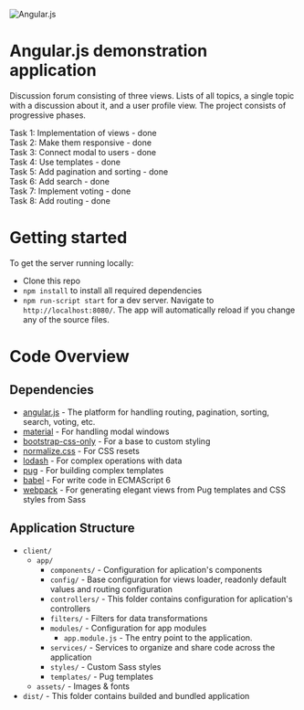 ![Angular.js](https://upload.wikimedia.org/wikipedia/commons/f/fc/AngularJS-large.png)

# Angular.js demonstration application

Discussion forum consisting of three views. 
Lists of all topics, a single topic with a discussion about it, and a user profile view. 
The project consists of progressive phases.

Task 1: Implementation of views - done  
Task 2: Make them responsive - done  
Task 3: Connect modal to users - done  
Task 4: Use templates - done  
Task 5: Add pagination and sorting - done  
Task 6: Add search - done  
Task 7: Implement voting - done  
Task 8: Add routing - done  

# Getting started

To get the server running locally:

- Clone this repo
- `npm install` to install all required dependencies
- `npm run-script start` for a dev server. Navigate to `http://localhost:8080/`. The app will automatically reload if you change any of the source files.

# Code Overview

## Dependencies

- [angular.js](https://github.com/angular/angular.js) - The platform for handling routing, pagination, sorting, search, voting, etc.
- [material](https://github.com/angular/material) - For handling modal windows
- [bootstrap-css-only](https://github.com/fyockm/bootstrap-css-only) - For a base to custom styling
- [normalize.css](https://github.com/necolas/normalize.css) - For CSS resets
- [lodash](https://github.com/lodash/lodash) - For complex operations with data
- [pug](https://github.com/pugjs/pug) - For building complex templates
- [babel](https://github.com/babel/babel) - For write code in ECMAScript 6
- [webpack](https://github.com/gulpjs/gulp) - For generating elegant views from Pug templates and CSS styles from Sass 

## Application Structure

- `client/`
    - `app/`
        - `components/` - Configuration for aplication's components
        - `config/` - Base configuration for views loader, readonly default values and routing configuration
        - `controllers/` - This folder contains configuration for aplication's controllers
        - `filters/` - Filters for data transformations 
        - `modules/` - Configuration for app modules
            - `app.module.js` - The entry point to the application.
        - `services/` - Services to organize and share code across the application
        - `styles/` - Custom Sass styles
        - `templates/` - Pug templates
    - `assets/` - Images & fonts
- `dist/` - This folder contains builded and bundled application

